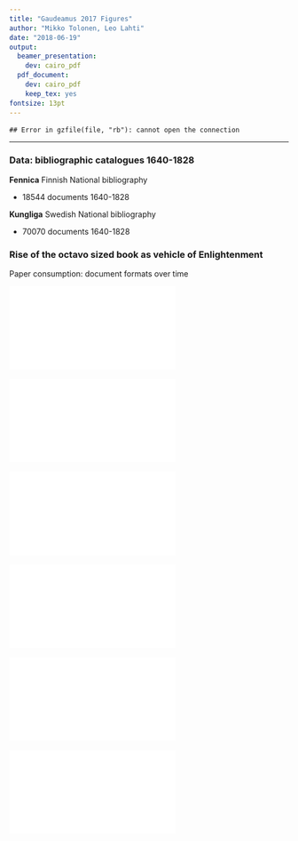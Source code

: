 ```yaml
---
title: "Gaudeamus 2017 Figures"
author: "Mikko Tolonen, Leo Lahti"
date: "2018-06-19"
output:
  beamer_presentation:
    dev: cairo_pdf  
  pdf_document:
    dev: cairo_pdf
    keep_tex: yes
fontsize: 13pt
---
```







```
## Error in gzfile(file, "rb"): cannot open the connection
```

---


### Data: bibliographic catalogues 1640-1828  

**Fennica** Finnish National bibliography

- 18544 documents 1640-1828

**Kungliga**  Swedish National bibliography

- 70070 documents 1640-1828




### Rise of the octavo sized book as vehicle of Enlightenment

Paper consumption: document formats over time

![plot of chunk Gaudeamus-3](figure/Gaudeamus-3-1.pdf)




![plot of chunk Gaudeamus-Vaasa](figure/Gaudeamus-Vaasa-1.pdf)



![plot of chunk Gaudeamus-Turku](figure/Gaudeamus-Turku-1.pdf)




![plot of chunk Gaudeamus-Helsinki](figure/Gaudeamus-Helsinki-1.pdf)




![plot of chunk Gaudeamus-Suomi](figure/Gaudeamus-Suomi-1.pdf)



![plot of chunk Gaudeamus-Suomi2](figure/Gaudeamus-Suomi2-1.pdf)

